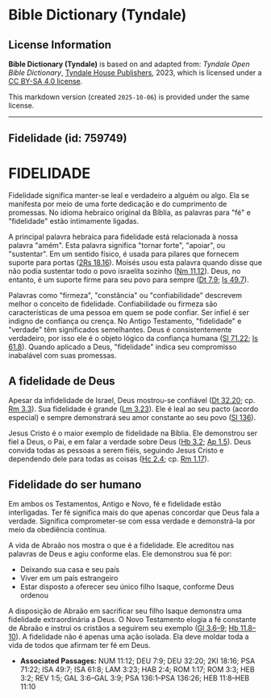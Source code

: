 # Bible Dictionary (Tyndale)

## License Information

**Bible Dictionary (Tyndale)** is based on and adapted from: _Tyndale Open Bible Dictionary_, [Tyndale House Publishers](https://tyndaleopenresources.com/), 2023, which is licensed under a [CC BY-SA 4.0 license](https://creativecommons.org/licenses/by-sa/4.0/legalcode.en).

This markdown version (created `2025-10-06`) is provided under the same license.



--------------------------------

## Fidelidade (id: 759749)

FIDELIDADE
==========

Fidelidade significa manter\-se leal e verdadeiro a alguém ou algo. Ela se manifesta por meio de uma forte dedicação e do cumprimento de promessas. No idioma hebraico original da Bíblia, as palavras para "fé" e "fidelidade" estão intimamente ligadas.

A principal palavra hebraica para fidelidade está relacionada à nossa palavra "amém". Esta palavra significa "tornar forte", "apoiar", ou "sustentar". Em um sentido físico, é usada para pilares que fornecem suporte para portas ([2Rs 18\.16](https://ref.ly/2Kgs18:16)). Moisés usou esta palavra quando disse que não podia sustentar todo o povo israelita sozinho ([Nm 11\.12](https://ref.ly/Num11:12)). Deus, no entanto, é um suporte firme para seu povo para sempre ([Dt 7\.9](https://ref.ly/Deut7:9); [Is 49\.7](https://ref.ly/Isa49:7)).

Palavras como "firmeza", "constância" ou "confiabilidade" descrevem melhor o conceito de fidelidade. Confiabilidade ou firmeza são características de uma pessoa em quem se pode confiar. Ser infiel é ser indigno de confiança ou crença. No Antigo Testamento, "fidelidade" e "verdade" têm significados semelhantes. Deus é consistentemente verdadeiro, por isso ele é o objeto lógico da confiança humana ([Sl 71\.22](https://ref.ly/Ps71:22); [Is 61\.8](https://ref.ly/Isa61:8)). Quando aplicado a Deus, "fidelidade" indica seu compromisso inabalável com suas promessas.

A fidelidade de Deus
--------------------

Apesar da infidelidade de Israel, Deus mostrou\-se confiável ([Dt 32\.20](https://ref.ly/Deut32:20); cp. [Rm 3\.3](https://ref.ly/Rom3:3)). Sua fidelidade é grande ([Lm 3\.23](https://ref.ly/Lam3:23)). Ele é leal ao seu pacto (acordo especial) e sempre demonstrará seu amor constante ao seu povo ([Sl 136](https://ref.ly/Ps136:1-Ps136:26)).

Jesus Cristo é o maior exemplo de fidelidade na Bíblia. Ele demonstrou ser fiel a Deus, o Pai, e em falar a verdade sobre Deus ([Hb 3\.2](https://ref.ly/Heb3:2); [Ap 1\.5](https://ref.ly/Rev1:5)). Deus convida todas as pessoas a serem fiéis, seguindo Jesus Cristo e dependendo dele para todas as coisas ([Hc 2\.4](https://ref.ly/Hab2:4); cp. [Rm 1\.17](https://ref.ly/Rom1:17)).

Fidelidade do ser humano
------------------------

Em ambos os Testamentos, Antigo e Novo, fé e fidelidade estão interligadas. Ter fé significa mais do que apenas concordar que Deus fala a verdade. Significa comprometer\-se com essa verdade e demonstrá\-la por meio da obediência contínua.

A vida de Abraão nos mostra o que é a fidelidade. Ele acreditou nas palavras de Deus e agiu conforme elas. Ele demonstrou sua fé por:

* Deixando sua casa e seu país
* Viver em um país estrangeiro
* Estar disposto a oferecer seu único filho Isaque, conforme Deus ordenou

A disposição de Abraão em sacrificar seu filho Isaque demonstra uma fidelidade extraordinária a Deus. O Novo Testamento elogia a fé constante de Abraão e instrui os cristãos a seguirem seu exemplo ([Gl 3\.6–9](https://ref.ly/Gal3:6-Gal3:9); [Hb 11\.8–10](https://ref.ly/Heb11:8-Heb11:10)). A fidelidade não é apenas uma ação isolada. Ela deve moldar toda a vida de todos que afirmam ter fé em Deus.

* **Associated Passages:** NUM 11:12; DEU 7:9; DEU 32:20; 2KI 18:16; PSA 71:22; ISA 49:7; ISA 61:8; LAM 3:23; HAB 2:4; ROM 1:17; ROM 3:3; HEB 3:2; REV 1:5; GAL 3:6–GAL 3:9; PSA 136:1–PSA 136:26; HEB 11:8–HEB 11:10

